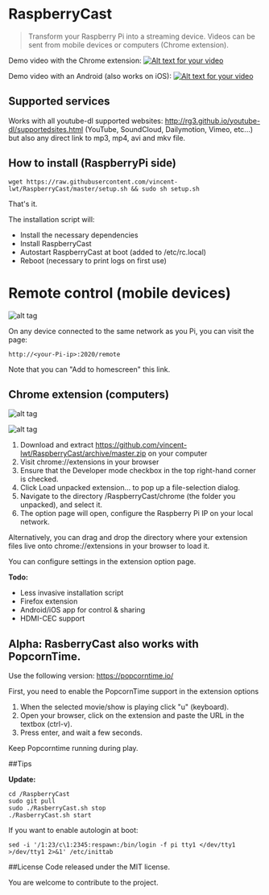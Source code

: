 # RaspberryCast
> Transform your Raspberry Pi into a streaming device.
Videos can be sent from mobile devices or computers (Chrome extension).

Demo video with the Chrome extension:
[![Alt text for your video](http://img.youtube.com/vi/0wEcYPSm_f8/0.jpg)](http://www.youtube.com/watch?v=0wEcYPSm_f8)

Demo video with an Android (also works on iOS):
[![Alt text for your video](http://img.youtube.com/vi/ZafqI4ZtJkI/0.jpg)](http://www.youtube.com/watch?v=ZafqI4ZtJkI)

## Supported services
Works with all youtube-dl supported websites: http://rg3.github.io/youtube-dl/supportedsites.html (YouTube, SoundCloud, Dailymotion, Vimeo, etc...) but also any direct link to mp3, mp4, avi and mkv file.

## How to install (RaspberryPi side)

```
wget https://raw.githubusercontent.com/vincent-lwt/RaspberryCast/master/setup.sh && sudo sh setup.sh
```
That's it.

The installation script will:
- Install the necessary dependencies
- Install RaspberryCast
- Autostart RaspberryCast at boot (added to /etc/rc.local)
- Reboot (necessary to print logs on first use)

# Remote control (mobile devices)

![alt tag](https://raw.githubusercontent.com/vincent-lwt/RaspberryCast/master/images/android.png)

On any device connected to the same network as you Pi, you can visit the page:
```
http://<your-Pi-ip>:2020/remote
```
Note that you can "Add to homescreen" this link.

## Chrome extension (computers)
![alt tag](https://raw.githubusercontent.com/vincent-lwt/RaspberryCast/master/images/extension.png)

![alt tag](https://raw.githubusercontent.com/vincent-lwt/RaspberryCast/master/images/rightclick.png)

1. Download and extract https://github.com/vincent-lwt/RaspberryCast/archive/master.zip on your computer
2. Visit chrome://extensions in your browser 
3. Ensure that the Developer mode checkbox in the top right-hand corner is checked.
4. Click Load unpacked extension… to pop up a file-selection dialog.
5. Navigate to the directory /RaspberryCast/chrome (the folder you unpacked), and select it.
6. The option page will open, configure the Raspberry Pi IP on your local network.

Alternatively, you can drag and drop the directory where your extension files live onto chrome://extensions in your browser to load it.

You can configure settings in the extension option page.


**Todo:**

- Less invasive installation script
- Firefox extension
- Android/iOS app for control & sharing
- HDMI-CEC support

## Alpha: RasberryCast also works with PopcornTime.
Use the following version: https://popcorntime.io/

First, you need to enable the PopcornTime support in the extension options

1. When the selected movie/show is playing click "u" (keyboard).
2. Open your browser, click on the extension and paste the URL in the textbox (ctrl-v).
3. Press enter, and wait a few seconds.

Keep Popcorntime running during play.

##Tips

**Update:**

```
cd /RaspberryCast
sudo git pull
sudo ./RasberryCast.sh stop
./RasberryCast.sh start
```

If you want to enable autologin at boot:
```
sed -i '/1:23/c\1:2345:respawn:/bin/login -f pi tty1 </dev/tty1 >/dev/tty1 2>&1' /etc/inittab
```

##License
Code released under the MIT license. 

You are welcome to contribute to the project.
